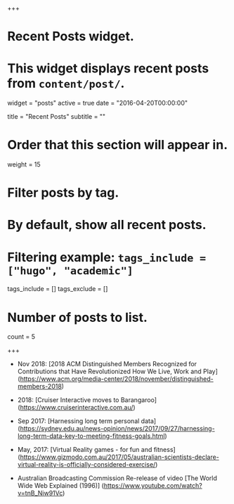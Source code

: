 +++
# Recent Posts widget.
# This widget displays recent posts from `content/post/`.
widget = "posts"
active = true
date = "2016-04-20T00:00:00"

title = "Recent Posts"
subtitle = ""

# Order that this section will appear in.
weight = 15

# Filter posts by tag.
#  By default, show all recent posts.
#  Filtering example: `tags_include = ["hugo", "academic"]`
tags_include = []
tags_exclude = []

# Number of posts to list.
count = 5

+++

* Nov 2018: [2018 ACM Distinguished Members Recognized for Contributions that Have Revolutionized How We Live, Work and Play]
(https://www.acm.org/media-center/2018/november/distinguished-members-2018)

* 2018: [Cruiser Interactive moves to Barangaroo]
(https://www.cruiserinteractive.com.au/)

* Sep 2017: [Harnessing long term personal data] 
(https://sydney.edu.au/news-opinion/news/2017/09/27/harnessing-long-term-data-key-to-meeting-fitness-goals.html)

* May, 2017: [Virtual Reality games - for fun and fitness]
(https://www.gizmodo.com.au/2017/05/australian-scientists-declare-virtual-reality-is-officially-considered-exercise/)

* Australian Broadcasting Commission Re-release of video [The World Wide Web Explained (1996)]
(https://www.youtube.com/watch?v=tnB_Niw91Vc)
